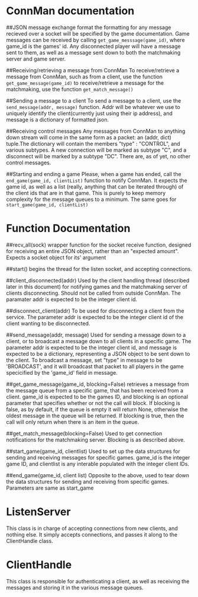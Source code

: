 ConnMan documentation
=====================

##JSON message exchange format
the formatting for any message recieved over a socket will be specified by the game documentation. Game messages can be received by calling `get_game_messsage(game_id)`, where game_id is the games' id. Any disconnected player will have a message sent to them, as well as a message sent down to both
the matchmaking server and game server.

##Receiving/retrieving a message from ConnMan
To receive/retrieve a message from ConnMan, such as from a client, use the function `get_game_message(game_id)` to receive/retrieve a message for the matchmaking, use the function `get_match_message()`

##Sending a message to a client
To send a message to a client, use the `send_message(addr, message)` function. Addr will be whatever we use to uniquely identify the client(currently just using their ip address), and message is a dictionary of formatted json.

##Receiving control messages
Any messages from ConnMan to anything down stream will come in the same form as a packet: an (addr, dict) tuple.The dictionary will contain the members "type" : "CONTROL", and various subtypes. A new connection will be marked as subtype "C", and a disconnect will be marked by a subtype "DC". There are, as of yet, no other control messages.

##Starting and ending a game
Please, when a game has ended, call the `end_game(game_id, clientList)` function to notify ConnMan. It expects the game id, as well as a list (really, anything that can be iterated through) of the client ids that are in that game. This is purely to keep memory complexity for the message queues to a minimum. The same goes for `start_game(game_id, clientList)`

Function Documentation
====

##recv_all(sock)
wrapper function for the socket receive function, designed for receiving an entire JSON object, rather than an "expected amount". Expects a socket object for its' argument

##start()
begins the thread for the listen socket, and accepting connections.

##client_disconnected(addr)
Used by the client handling thread (described later in this document) for notifying games and the matchmaking server of clients disconnecting. Should not be called from outside ConnMan. The paramater addr is expected to be the integer client id.

##disconnect_client(addr)
To be used for disconnecting a client from the service. The parameter addr is expected to be the integer client id of the client wanting to be disconnected.

##send_message(addr, message)
Used for sending a message down to a client, or to broadcast a message down to all clients in a specific game. The parameter addr is expected to be the integer client id, and message is expected to be a dictionary, representing a JSON object to be sent down to the client. To broadcast a message, set "type" in message to be 'BROADCAST', and it will broadcast that packet to all players in the game specicified by the 'game_id' field in message.

##get_game_message(game_id, blocking=False)
retrieves a message from the message queue from a specific game, that has been received from a client. game_id is expected to be the games ID, and blocking is an optional parameter that specifies whether or not the call will block. If blocking is false, as by default, if the queue is empty it will return None, otherwise the oldest message in the queue will be returned. If blocking is true, then the call will only return when there is an item in the queue.

##get_match_message(blocking=False)
Used to get connection notifications for the matchmaking server. Blocking is as described above.

##start_game(game_id, clientlist)
Used to set up the data structures for sending and receiving messages for specific games. game_id is the integer game ID, and clientlist is any interable populated with the integer client IDs.

##end_game(game_id, client list)
Opposite to the above, used to tear down the data structures for sending and receiving from specific games. Parameters are same as start_game

ListenServer
====
This class is in charge of accepting connections from new clients, and nothing else. It simply accepts connections, and passes it along to the ClientHandle class.

ClientHandle
====
This class is responsible for authenticating a client, as well as receiving the messages and storing it in the various message queues.
